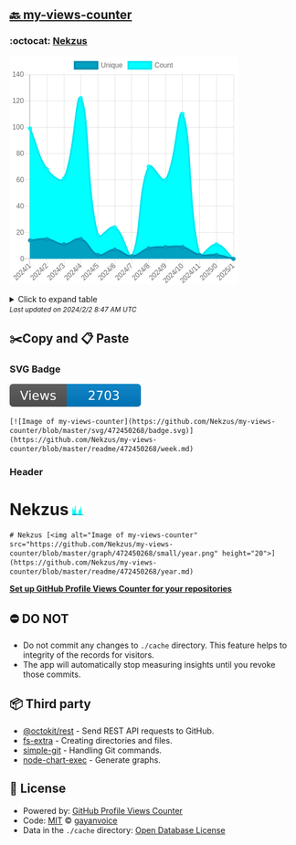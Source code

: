 ## [🔙 my-views-counter](https://github.com/Nekzus/my-views-counter)

### :octocat: [Nekzus](https://github.com/Nekzus/Nekzus)
![Image of my-views-counter](https://github.com/Nekzus/my-views-counter/blob/master/graph/472450268/large/year.png)

<details>
	<summary>Click to expand table</summary>
	<h2>:calendar: Year Page Views Table</h2>
<table>
	<tr>
		<th>
			Last Updated
		</th>
		<th>
			Unique
		</th>
		<th>
			Count
		</th>
	</tr>
	<tr>
		<td>
			<code>2024/2/1</code>
		</td>
		<td>
			<code>0</code>
		</td>
		<td>
			<code>0</code>
		</td>
	</tr>
	<tr>
		<td>
			<code>2024/1/1</code>
		</td>
		<td>
			<code>3</code>
		</td>
		<td>
			<code>11</code>
		</td>
	</tr>
	<tr>
		<td>
			<code>2023/12/1</code>
		</td>
		<td>
			<code>3</code>
		</td>
		<td>
			<code>3</code>
		</td>
	</tr>
	<tr>
		<td>
			<code>2023/11/1</code>
		</td>
		<td>
			<code>9</code>
		</td>
		<td>
			<code>110</code>
		</td>
	</tr>
	<tr>
		<td>
			<code>2023/10/1</code>
		</td>
		<td>
			<code>9</code>
		</td>
		<td>
			<code>60</code>
		</td>
	</tr>
	<tr>
		<td>
			<code>2023/9/1</code>
		</td>
		<td>
			<code>8</code>
		</td>
		<td>
			<code>70</code>
		</td>
	</tr>
	<tr>
		<td>
			<code>2023/8/1</code>
		</td>
		<td>
			<code>2</code>
		</td>
		<td>
			<code>2</code>
		</td>
	</tr>
	<tr>
		<td>
			<code>2023/7/1</code>
		</td>
		<td>
			<code>7</code>
		</td>
		<td>
			<code>24</code>
		</td>
	</tr>
	<tr>
		<td>
			<code>2023/6/1</code>
		</td>
		<td>
			<code>3</code>
		</td>
		<td>
			<code>18</code>
		</td>
	</tr>
	<tr>
		<td>
			<code>2023/5/1</code>
		</td>
		<td>
			<code>15</code>
		</td>
		<td>
			<code>122</code>
		</td>
	</tr>
	<tr>
		<td>
			<code>2023/4/1</code>
		</td>
		<td>
			<code>11</code>
		</td>
		<td>
			<code>61</code>
		</td>
	</tr>
	<tr>
		<td>
			<code>2023/3/1</code>
		</td>
		<td>
			<code>15</code>
		</td>
		<td>
			<code>68</code>
		</td>
	</tr>
	<tr>
		<td>
			<code>2023/2/1</code>
		</td>
		<td>
			<code>14</code>
		</td>
		<td>
			<code>99</code>
		</td>
	</tr>
</table>

</details>
<small><i>Last updated on 2024/2/2 8:47 AM UTC</i></small>

## ✂️Copy and 📋 Paste
### SVG Badge
[![Image of my-views-counter](https://github.com/Nekzus/my-views-counter/blob/master/svg/472450268/badge.svg)](https://github.com/Nekzus/my-views-counter/blob/master/readme/472450268/week.md)
```readme
[![Image of my-views-counter](https://github.com/Nekzus/my-views-counter/blob/master/svg/472450268/badge.svg)](https://github.com/Nekzus/my-views-counter/blob/master/readme/472450268/week.md)
```
### Header
# Nekzus [<img alt="Image of my-views-counter" src="https://github.com/Nekzus/my-views-counter/blob/master/graph/472450268/small/year.png" height="20">](https://github.com/Nekzus/my-views-counter/blob/master/readme/472450268/year.md)
```readme
# Nekzus [<img alt="Image of my-views-counter" src="https://github.com/Nekzus/my-views-counter/blob/master/graph/472450268/small/year.png" height="20">](https://github.com/Nekzus/my-views-counter/blob/master/readme/472450268/year.md)
```
[**Set up GitHub Profile Views Counter for your repositories**](https://github.com/gayanvoice/github-profile-views-counter)
## ⛔ DO NOT
- Do not commit any changes to `./cache` directory. This feature helps to integrity of the records for visitors.
- The app will automatically stop measuring insights until you revoke those commits.
## 📦 Third party

- [@octokit/rest](https://www.npmjs.com/package/@octokit/rest) - Send REST API requests to GitHub.
- [fs-extra](https://www.npmjs.com/package/fs-extra) - Creating directories and files.
- [simple-git](https://www.npmjs.com/package/simple-git) - Handling Git commands.
- [node-chart-exec](https://www.npmjs.com/package/node-chart-exec) - Generate graphs.
## 📄 License
- Powered by: [GitHub Profile Views Counter](https://github.com/gayanvoice/github-profile-views-counter)
- Code: [MIT](./LICENSE) © [gayanvoice](https://github.com/gayanvoice/github-profile-views-counter)
- Data in the `./cache` directory: [Open Database License](https://opendatacommons.org/licenses/odbl/1-0/)